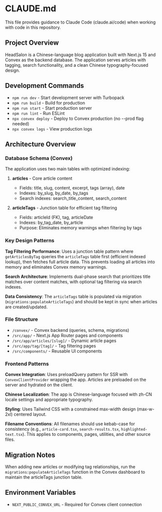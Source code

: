 # CLAUDE.md

This file provides guidance to Claude Code (claude.ai/code) when working with code in this repository.

## Project Overview

HeadSalon is a Chinese-language blog application built with Next.js 15 and Convex as the backend database. The application serves articles with tagging, search functionality, and a clean Chinese typography-focused design.

## Development Commands

- `npm run dev` - Start development server with Turbopack
- `npm run build` - Build for production
- `npm run start` - Start production server
- `npm run lint` - Run ESLint
- `npx convex deploy` - Deploy to Convex production (no --prod flag needed)
- `npx convex logs` - View production logs

## Architecture Overview

### Database Schema (Convex)
The application uses two main tables with optimized indexing:

1. **articles** - Core article content
   - Fields: title, slug, content, excerpt, tags (array), date
   - Indexes: by_slug, by_date, by_tags
   - Search indexes: search_title_content, search_content

2. **articleTags** - Junction table for efficient tag filtering
   - Fields: articleId (FK), tag, articleDate
   - Indexes: by_tag_date, by_article
   - Purpose: Eliminates memory warnings when filtering by tags

### Key Design Patterns

**Tag Filtering Performance**: Uses a junction table pattern where `getArticlesByTag` queries the `articleTags` table first (efficient indexed lookup), then fetches full article data. This prevents loading all articles into memory and eliminates Convex memory warnings.

**Search Architecture**: Implements dual-phase search that prioritizes title matches over content matches, with optional tag filtering via search indexes.

**Data Consistency**: The `articleTags` table is populated via migration (`migrations:populateArticleTags`) and should be kept in sync when articles are created/updated.

### File Structure

- `/convex/` - Convex backend (queries, schema, migrations)
- `/src/app/` - Next.js App Router pages and components
- `/src/app/articles/[slug]/` - Dynamic article pages
- `/src/app/tag/[tag]/` - Tag filtering pages
- `/src/components/` - Reusable UI components

### Frontend Patterns

**Convex Integration**: Uses preloadQuery pattern for SSR with `ConvexClientProvider` wrapping the app. Articles are preloaded on the server and hydrated on the client.

**Chinese Localization**: The app is Chinese-language focused with zh-CN locale settings and appropriate typography.

**Styling**: Uses Tailwind CSS with a constrained max-width design (max-w-2xl) centered layout.

**Filename Conventions**: All filenames should use kebab-case for consistency (e.g., `article-card.tsx`, `search-results.tsx`, `highlighted-text.tsx`). This applies to components, pages, utilities, and other source files.

## Migration Notes

When adding new articles or modifying tag relationships, run the `migrations:populateArticleTags` function in the Convex dashboard to maintain the articleTags junction table.

## Environment Variables

- `NEXT_PUBLIC_CONVEX_URL` - Required for Convex client connection